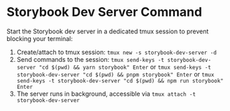 # Storybook Dev Server Command

Start the Storybook dev server in a dedicated tmux session to prevent blocking your terminal:

1. Create/attach to tmux session: `tmux new -s storybook-dev-server -d`
2. Send commands to the session: `tmux send-keys -t storybook-dev-server "cd $(pwd) && yarn storybook" Enter` or `tmux send-keys -t storybook-dev-server "cd $(pwd) && pnpm storybook" Enter` or `tmux send-keys -t storybook-dev-server "cd $(pwd) && npm run storybook" Enter`
3. The server runs in background, accessible via `tmux attach -t storybook-dev-server`
